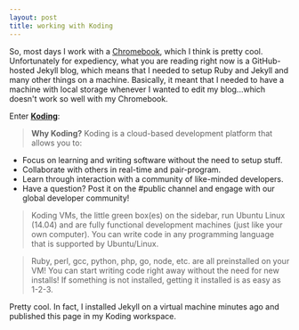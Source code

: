 ```yaml
---
layout: post
title: working with Koding
---
```


So, most days I work with a [Chromebook](http://www.engadget.com/products/toshiba/chromebook/), which I think is pretty cool.
Unfortunately for expediency, what you are reading right now is a GitHub-hosted Jekyll blog, which means that I needed to setup Ruby and Jekyll and many other things on a machine.
Basically, it meant that I needed to have a machine with local storage whenever I wanted to edit my blog...which doesn't work so well with my Chromebook.

Enter [**Koding**](http://www.koding.com):

> **Why Koding?**
> Koding is a cloud-based development platform that allows you to:
* Focus on learning and writing software without the need to setup stuff.
* Collaborate with others in real-time and pair-program.
* Learn through interaction with a community of like-minded developers.
* Have a question? Post it on the #public channel and engage with our global developer community!

> Koding VMs, the little green box(es) on the sidebar, run Ubuntu Linux (14.04) and are
fully functional development machines (just like your own computer). You can write code 
in any programming language that is supported by Ubuntu/Linux. 

> Ruby, perl, gcc, python, php, go, node, etc. are all preinstalled on your VM! You can 
start writing code right away without the need for new installs! If something is not
installed, getting it installed is as easy as 1-2-3.

Pretty cool. In fact, I installed Jekyll on a virtual machine minutes ago and published this page in my Koding workspace.

